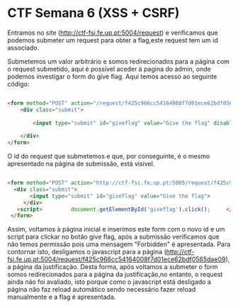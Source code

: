 # CTF Semana 6 (XSS + CSRF)

Entramos no site (http://ctf-fsi.fe.up.pt:5004/request) e verificamos que podemos submeter um request para obter a flag,este request tem um id associado.

Submetemos um valor arbitrário e somos redirecionados para a página com o request submetido, aqui é possível aceder à pagina do admin, onde podemos investigar o form do give flag. Aqui temos acesso ao seguinte código:

```html

<form method="POST" action="/request/f425c966cc54164008f7d01ece62bdf0565dae09/approve" role="form">
    <div class="submit">
        
        <input type="submit" id="giveflag" value="Give the flag" disabled="">
        
    </div>
</form>

```
O id do request que submetemos e que, por conseguinte, é o mesmo apresentado na página de submissão, está visivel.

```html

<form method="POST" action="http://ctf-fsi.fe.up.pt:5005/request/f425c966cc54164008f7d01ece62bdf0565dae09/approve" role="form" hidden>   
  <div class="submit">        
       <input type="submit" id="giveflag" value="Give the flag">  
     </div>     
   <script>         document.getElementById('giveflag').click();     </script>
 </form>

 ```

Assim, voltamos à página inicial e inserimos este form com o novo id e um script para clickar no botão give flag, após a submissão verificamos que não temos permissão pois uma mensagem "Forbidden" é apresentada. Para contornar isto, desligamos o javascript para a página (http://ctf-fsi.fe.up.pt:5004/request/f425c966cc54164008f7d01ece62bdf0565dae09), a página da justificação.
Desta forma, após voltamos a submeter o form somos redirecionados para a página da justificação,no entanto, o request ainda não foi avaliado, isto porque como o javascript está desligado a página não faz reload automático sendo necessário fazer reload manualmente e a flag é apresentada.


